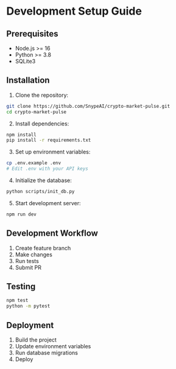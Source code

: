 # Development Setup Guide

## Prerequisites

- Node.js >= 16
- Python >= 3.8
- SQLite3

## Installation

1. Clone the repository:
```bash
git clone https://github.com/SnypeAI/crypto-market-pulse.git
cd crypto-market-pulse
```

2. Install dependencies:
```bash
npm install
pip install -r requirements.txt
```

3. Set up environment variables:
```bash
cp .env.example .env
# Edit .env with your API keys
```

4. Initialize the database:
```bash
python scripts/init_db.py
```

5. Start development server:
```bash
npm run dev
```

## Development Workflow

1. Create feature branch
2. Make changes
3. Run tests
4. Submit PR

## Testing

```bash
npm test
python -m pytest
```

## Deployment

1. Build the project
2. Update environment variables
3. Run database migrations
4. Deploy